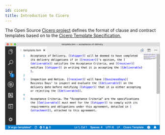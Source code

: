 ```yaml
---
id: cicero
title: Introduction to Cicero
---
```


The Open Source [Cicero project](https://github.com/accordproject/cicero) defines the format of clause and contract templates based on to the [Cicero Template Specification.](https://docs.google.com/document/d/1UacA_r2KGcBA2D4voDgGE8jqid-Uh4Dt09AE-shBKR0)

![Template Grammar](/docs/assets/grammar.png)
